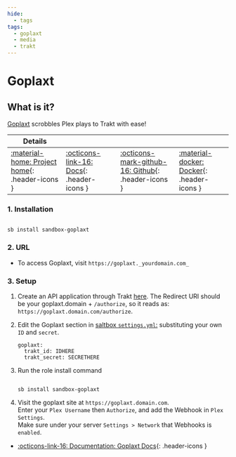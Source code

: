 ```yaml
---
hide:
  - tags
tags:
  - goplaxt
  - media
  - trakt
---
```


# Goplaxt

## What is it?

[Goplaxt](https://github.com/XanderStrike/goplaxt) scrobbles Plex plays to Trakt with ease!

| Details     |             |             |             |
|-------------|-------------|-------------|-------------|
| [:material-home: Project home](https://github.com/XanderStrike/goplaxt){: .header-icons } | [:octicons-link-16: Docs](https://github.com/XanderStrike/goplaxt){: .header-icons } | [:octicons-mark-github-16: Github](https://github.com/XanderStrike/goplaxt){: .header-icons } | [:material-docker: Docker](https://hub.docker.com/r/xanderstrike/goplaxt){: .header-icons }|

### 1. Installation

``` shell

sb install sandbox-goplaxt

```

### 2. URL

- To access Goplaxt, visit `https://goplaxt._yourdomain.com_`

### 3. Setup

1. Create an API application through Trakt [here](https://trakt.tv/oauth/applications). The Redirect URI should be your goplaxt.domain + `/authorize`, so it reads as: `https://goplaxt.domain.com/authorize`.

2. Edit the Goplaxt section in [saltbox `settings.yml`:](../settings.md) substituting your own `ID` and `secret`.

    ``` { .yaml }
    goplaxt:
      trakt_id: IDHERE
      trakt_secret: SECRETHERE
    ```

3. Run the role install command

    ``` { .shell }

    sb install sandbox-goplaxt

    ```

4. Visit the goplaxt site at `https://goplaxt.domain.com`. <br />
    Enter your `Plex Username` then `Authorize`, and add the Webhook in `Plex Settings`. <br />
    Make sure under your server `Settings > Network` that Webhooks is `enabled`.

- [:octicons-link-16: Documentation: Goplaxt Docs](https://github.com/XanderStrike/goplaxt){: .header-icons }
